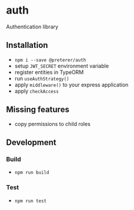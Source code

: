 # auth

Authentication library

## Installation

- `npm i --save @preterer/auth`
- setup `JWT_SECRET` environment variable
- register entities in TypeORM
- run `useAuthStrategy()`
- apply `middleware()` to your express application
- apply `checkAccess`

## Missing features

- copy permissions to child roles

## Development

### Build

- `npm run build`

### Test

- `npm run test`
